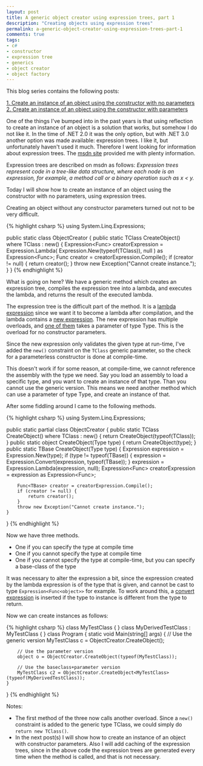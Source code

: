 ```yaml
---
layout: post
title: A generic object creator using expression trees, part 1
description: "Creating objects using expression trees"
permalink: a-generic-object-creator-using-expression-trees-part-1
comments: true
tags:
- c#
- constructor
- expression tree
- generics
- object creator
- object factory
---
```


This blog series contains the following posts:

[1. Create an instance of an object using the constructor with no parameters](/a-generic-object-creator-using-expression-trees-part-1)
[2. Create an instance of an object using the constructor with parameters](/a-generic-object-creator-using-expression-trees-part-2)


One of the things I've bumped into in the past years is that using reflection to create an instance of an object is a solution that works, but somehow I do not like it. In the time of .NET 2.0 it was the only option, but with .NET 3.0 another option was made available: expression trees. I like it, but unfortunately haven't used it much. Therefore I went looking for information about expression trees. The [msdn site](http://msdn.microsoft.com/en-us/library/bb397951.aspx) provided me with plenty information.

Expression trees are described on msdn as follows: *Expression trees represent code in a tree-like data structure, where each node is an expression, for example, a method call or a binary operation such as x < y.*

Today I will show how to create an instance of an object using the constructor with no parameters, using expression trees.

Creating an object without any constructor parameters turned out not to be very difficult.

{% highlight csharp %}
using System.Linq.Expressions;
 
public static class ObjectCreator {
	public static TClass CreateObject<TClass>() where TClass : new() {
		Expression<Func<TClass>> creatorExpression =
			Expression.Lambda(
				Expression.New(typeof(TClass)),
				null
			) as Expression<Func<TClass>>;
		Func<TClass> creator = creatorExpression.Compile();
		if (creator != null) {
			return creator();
		}
		throw new Exception("Cannot create instance.");
	}
}
{% endhighlight %}

What is going on here? We have a generic method which creates an expression tree, compiles the expression tree into a lambda, and executes the lambda, and returns the result of the executed lambda.

The expression tree is the difficult part of the method. It is a [lambda expression](http://msdn.microsoft.com/en-us/library/bb336566.aspx) since we want it to become a lambda after compilation, and the lambda contains a [new expression](http://msdn.microsoft.com/en-us/library/system.linq.expressions.expression.new.aspx). The new expression has multiple overloads, and [one of them](http://msdn.microsoft.com/en-us/library/bb352804.aspx) takes a parameter of type Type. This is the overload for no constructor parameters.

Since the new expression only validates the given type at run-time, I've added the `new()` constraint on the `TClass` generic parameter, so the check for a parameterless constructor is done at compile-time.

This doesn't work if for some reason, at compile-time, we cannot reference the assembly with the type we need. Say you load an assembly to load a specific type, and you want to create an instance of that type. Than you cannot use the generic version. This means we need another method which can use a parameter of type Type, and create an instance of that.

After some fiddling around I came to the following methods.

{% highlight csharp %}
using System.Linq.Expressions;

public static partial class ObjectCreator {
	public static TClass CreateObject<TClass>() where TClass : new() {
		return CreateObject<TClass>(typeof(TClass));
	}
	public static object CreateObject(Type type) {
		return CreateObject<object>(type);
	}
	public static TBase CreateObject<TBase>(Type type) {
		Expression expression = Expression.New(type);
		if (type != typeof(TBase)) {
			expression = Expression.Convert(expression, typeof(TBase));
		}
		expression = Expression.Lambda(expression, null);
		Expression<Func<TBase>> creatorExpression = expression as Expression<Func<TBase>>;

		Func<TBase> creator = creatorExpression.Compile();
		if (creator != null) {
			return creator();
		}
		throw new Exception("Cannot create instance.");
	}
}
{% endhighlight %}

Now we have three methods.

* One if you can specify the type at compile time
* One if you cannot specify the type at compile time
* One if you cannot specify the type at compile-time, but you can specify a base-class of the type

It was necessary to alter the expression a bit, since the expression created by the lambda expression is of the type that is given, and cannot be cast to type `Expression<Func<object>>` for example. To work around this, a [convert expression](http://msdn.microsoft.com/en-us/library/bb292051.aspx) is inserted if the type to instance is different from the type to return.

Now we can create instances as follows:

{% highlight csharp %}
class MyTestClass { }
class MyDerivedTestClass : MyTestClass { }
class Program {
	static void Main(string[] args) {
		// Use the generic version
		MyTestClass c = ObjectCreator.CreateObject<MyTestClass>();

		// Use the parameter version
		object o = ObjectCreator.CreateObject(typeof(MyTestClass));

		// Use the baseclass+parameter version
		MyTestClass c2 = ObjectCreator.CreateObject<MyTestClass>(typeof(MyDerivedTestClass));
	}
}
{% endhighlight %}

Notes:

* The first method of the three now calls another overload. Since a `new()` constraint is added to the generic type TClass, we could simply do `return new TClass()`.
* In the next post(s) I will show how to create an instance of an object with constructor parameters. Also I will add caching of the expression trees, since in the above code the expression trees are generated every time when the method is called, and that is not necessary.